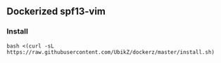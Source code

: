 ## Dockerized spf13-vim

### Install

`bash <(curl -sL https://raw.githubusercontent.com/UbikZ/dockerz/master/install.sh)`

